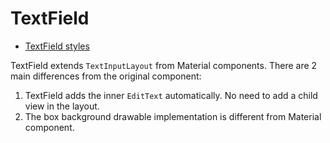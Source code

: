 # TextField

* [TextField styles](https://git.lab.mobi/tools/android-tools/labcomponents-android/-/blob/develop/lib/java/mobi/lab/components/textfield/res/values/styles.xml)

TextField extends `TextInputLayout` from Material components. 
There are 2 main differences from the original component:
1. TextField adds the inner `EditText` automatically. No need to add a child view in the layout.
2. The box background drawable implementation is different from Material component.
